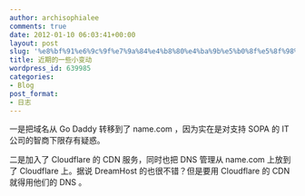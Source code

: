 ```yaml
---
author: archisophialee
comments: true
date: 2012-01-10 06:03:41+00:00
layout: post
slug: '%e8%bf%91%e6%9c%9f%e7%9a%84%e4%b8%80%e4%ba%9b%e5%b0%8f%e5%8f%98%e5%8a%a8'
title: 近期的一些小变动
wordpress_id: 639985
categories:
- Blog
post_format:
- 日志
---
```


一是把域名从 Go Daddy 转移到了 name.com ，因为实在是对支持 SOPA 的 IT 公司的智商下限存有疑惑。

二是加入了 Cloudflare 的 CDN 服务，同时也把 DNS 管理从 name.com 上放到了 Cloudflare 上。据说 DreamHost 的也很不错？但是要用 Cloudflare 的 CDN 就得用他们的 DNS 。

